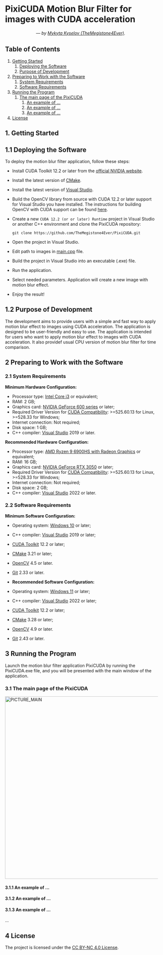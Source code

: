# PixiCUDA Motion Blur Filter for images with CUDA acceleration
###### &emsp;&emsp;&emsp;&emsp;&emsp;&emsp;&emsp; — by [Mykyta Kyselov (TheMegistone4Ever)](https://github.com/TheMegistone4Ever).

## Table of Contents

1. [Getting Started](#1-getting-started)
   1. [Deploying the Software](#11-deploying-the-software)
   2. [Purpose of Development](#12-purpose-of-development)
2. [Preparing to Work with the Software](#2-preparing-to-work-with-the-software)
   1. [System Requirements](#21-system-requirements)
   2. [Software Requirements](#22-software-requirements)
3. [Running the Program](#3-running-the-program)
   1. [The main page of the PixiCUDA](#31-the-main-page-of-the-pixicuda)
	  1. [An example of ...](#311-an-example-of-)
	  2. [An example of ...](#312-an-example-of-)
	  3. [An example of ...](#313-an-example-of-)
4. [License](#4-license)

## 1. Getting Started

## 1.1 Deploying the Software

To deploy the motion blur filter application, follow these steps:

- Install CUDA Toolkit 12.2 or later from the [official NVIDIA website](https://developer.nvidia.com/cuda-downloads).
- Install the latest version of [CMake](https://cmake.org/download/).
- Install the latest version of [Visual Studio](https://visualstudio.microsoft.com/).										
- Build the OpenCV library from source with CUDA 12.2 or later support for Visual Studio you have installed. The 
  instructions for building OpenCV with CUDA support can be
  found [here](https://docs.opencv.org/master/d6/d15/tutorial_building_tegra_cuda.html).
- Create a new `CUDA 12.2 (or or later) Runtime` project in Visual Studio or another C++ environment and clone the
  PixiCUDA repository:

  `git clone https://github.com/TheMegistone4Ever/PixiCUDA.git`

- Open the project in Visual Studio.
- Edit path to images in [main.cpp](PixiCUDA/src/main.cpp) file.
- Build the project in Visual Studio into an executable (.exe) file.
- Run the application.														
- Select needed parameters. Application will create a new image with motion blur effect.
- Enjoy the result!

## 1.2 Purpose of Development

The development aims to provide users with a simple and fast way to apply motion blur effect to images using CUDA
acceleration. The application is designed to be user-friendly and easy to use. The application is intended for users
who want to apply motion blur effect to images with CUDA acceleration. It also providef usual CPU version of motion
blur filter for time comparison.

## 2 Preparing to Work with the Software

### 2.1 System Requirements

**Minimum Hardware Configuration:**
- Processor type: [Intel Core i3](https://www.intel.com/content/www/us/en/products/details/processors/core/i3.html) or equivalent;
- RAM: 2 GB;
- Graphics card: [NVIDIA GeForce 600 series](https://www.nvidia.com/download/driverResults.aspx/218807/en-us) or later;
- Required Driver Version for [CUDA Compatibility](https://docs.nvidia.com/deploy/cuda-compatibility/index.html): >=525.60.13 for
  Linux, >=528.33 for Windows;
- Internet connection: Not required;
- Disk space: 1 GB;
- C++ compiler: [Visual Studio](https://visualstudio.microsoft.com) 2019 or later.

**Recommended Hardware Configuration:**
- Processor type: [AMD Ryzen 9 6900HS with Radeon Graphics](https://nanoreview.net/en/cpu/amd-ryzen-9-6900hs) or equivalent;
- RAM: 16 GB;
- Graphics card: [NVIDIA GeForce RTX 3050](https://www.nvidia.com/ru-ru/geforce/graphics-cards/30-series/rtx-3050) or later;
- Required Driver Version for [CUDA Compatibility](https://docs.nvidia.com/deploy/cuda-compatibility/index.html): >=525.60.13 for
  Linux, >=528.33 for Windows;
- Internet connection: Not required;
- Disk space: 2 GB;
- C++ compiler: [Visual Studio](https://visualstudio.microsoft.com) 2022 or later.

### 2.2 Software Requirements

**Minimum Software Configuration:**
- Operating system: [Windows 10](https://www.microsoft.com/en-us/windows/get-windows-10) or later;
- C++ compiler: [Visual Studio](https://visualstudio.microsoft.com) 2019 or later;
- [CUDA Toolkit](https://developer.nvidia.com/cuda-downloads) 12.2 or later;
- [CMake](https://cmake.org/download/) 3.21 or later;
- [OpenCV](https://opencv.org/releases/) 4.5 or later.
- [Git](https://git-scm.com/downloads) 2.33 or later.

- **Recommended Software Configuration:**
- Operating system: [Windows 11](https://www.microsoft.com/en-us/windows/windows-11) or later;
- C++ compiler: [Visual Studio](https://visualstudio.microsoft.com) 2022 or later;
- [CUDA Toolkit](https://developer.nvidia.com/cuda-downloads) 12.2 or later;
- [CMake](https://cmake.org/download/) 3.28 or later;
- [OpenCV](https://opencv.org/releases/) 4.9 or later.
- [Git](https://git-scm.com/downloads) 2.43 or later.

## 3 Running the Program

Launch the motion blur filter application PixiCUDA by running the PixiCUDA.exe file, and you will be presented with the
main window of the application.

### 3.1 The main page of the PixiCUDA

<img src="git_images/..." alt="PICTURE_MAIN" width="600"/>

#### 3.1.1 An example of ...

#### 3.1.2 An example of ...

#### 3.1.3 An example of ...

...

## 4 License

The project is licensed under the [CC BY-NC 4.0 License](LICENSE.md).

